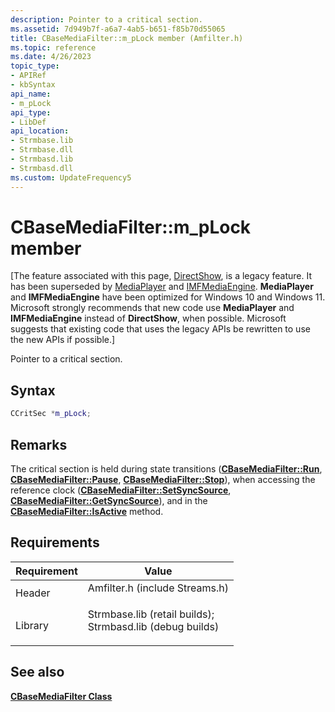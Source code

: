 ```yaml
---
description: Pointer to a critical section.
ms.assetid: 7d949b7f-a6a7-4ab5-b651-f85b70d55065
title: CBaseMediaFilter::m_pLock member (Amfilter.h)
ms.topic: reference
ms.date: 4/26/2023
topic_type: 
- APIRef
- kbSyntax
api_name: 
- m_pLock
api_type: 
- LibDef
api_location: 
- Strmbase.lib
- Strmbase.dll
- Strmbasd.lib
- Strmbasd.dll
ms.custom: UpdateFrequency5
---
```


# CBaseMediaFilter::m\_pLock member

\[The feature associated with this page, [DirectShow](/windows/win32/directshow/directshow), is a legacy feature. It has been superseded by [MediaPlayer](/uwp/api/Windows.Media.Playback.MediaPlayer) and [IMFMediaEngine](/windows/win32/api/mfmediaengine/nn-mfmediaengine-imfmediaengine). **MediaPlayer** and **IMFMediaEngine** have been optimized for Windows 10 and Windows 11. Microsoft strongly recommends that new code use **MediaPlayer** and **IMFMediaEngine** instead of **DirectShow**, when possible. Microsoft suggests that existing code that uses the legacy APIs be rewritten to use the new APIs if possible.\]

Pointer to a critical section.

## Syntax


```C++
CCritSec *m_pLock;
```



## Remarks

The critical section is held during state transitions ([**CBaseMediaFilter::Run**](cbasemediafilter-run.md), [**CBaseMediaFilter::Pause**](cbasemediafilter-pause.md), [**CBaseMediaFilter::Stop**](cbasemediafilter-stop.md)), when accessing the reference clock ([**CBaseMediaFilter::SetSyncSource**](cbasemediafilter-setsyncsource.md), [**CBaseMediaFilter::GetSyncSource**](cbasemediafilter-getsyncsource.md)), and in the [**CBaseMediaFilter::IsActive**](cbasemediafilter-isactive.md) method.

## Requirements



| Requirement | Value |
|--------------------|--------------------------------------------------------------------------------------------------------------------------------------------------------------------------------------------|
| Header<br/>  | <dl> <dt>Amfilter.h (include Streams.h)</dt> </dl>                                                                                  |
| Library<br/> | <dl> <dt>Strmbase.lib (retail builds); </dt> <dt>Strmbasd.lib (debug builds)</dt> </dl> |



## See also

<dl> <dt>

[**CBaseMediaFilter Class**](cbasemediafilter.md)
</dt> </dl>

 

 





